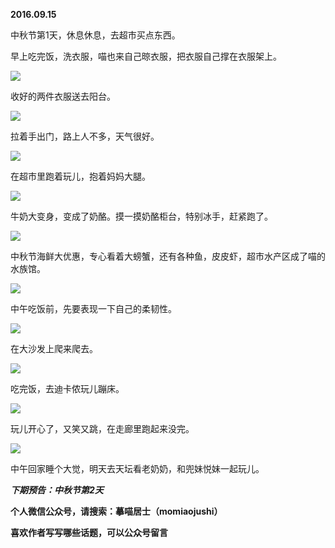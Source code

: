
          
            
**2016.09.15**

中秋节第1天，休息休息，去超市买点东西。

早上吃完饭，洗衣服，喵也来自己晾衣服，把衣服自己撑在衣服架上。




![](img/51001-a8faf6e8533968c9.jpg)




收好的两件衣服送去阳台。




![](img/51001-23fe9fd97598ecb8.jpg)




拉着手出门，路上人不多，天气很好。




![](img/51001-f929939b73eadbed.jpg)




在超市里跑着玩儿，抱着妈妈大腿。




![](img/51001-8e5196864dc60039.jpg)




牛奶大变身，变成了奶酪。摸一摸奶酪柜台，特别冰手，赶紧跑了。




![](img/51001-6c62054fb2d34aed.jpg)




中秋节海鲜大优惠，专心看着大螃蟹，还有各种鱼，皮皮虾，超市水产区成了喵的水族馆。




![](img/51001-31a9db9964f39269.jpg)




中午吃饭前，先要表现一下自己的柔韧性。




![](img/51001-9f5ced86839207f8.jpg)




在大沙发上爬来爬去。




![](img/51001-ba4d68f7673e1f31.jpg)




吃完饭，去迪卡侬玩儿蹦床。




![](img/51001-dd4aef616583886f.jpg)




玩儿开心了，又笑又跳，在走廊里跑起来没完。




![](img/51001-417d3f53251bac9c.jpg)




中午回家睡个大觉，明天去天坛看老奶奶，和兜妹悦妹一起玩儿。


***下期预告：中秋节第2天***


**个人微信公众号，请搜索：摹喵居士（momiaojushi）**

**喜欢作者写写哪些话题，可以公众号留言**

          
        